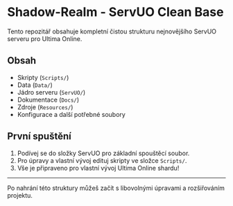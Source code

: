 # Shadow-Realm - ServUO Clean Base

Tento repozitář obsahuje kompletní čistou strukturu nejnovějšího ServUO serveru pro Ultima Online.

## Obsah
- Skripty (`Scripts/`)
- Data (`Data/`)
- Jádro serveru (`ServUO/`)
- Dokumentace (`Docs/`)
- Zdroje (`Resources/`)
- Konfigurace a další potřebné soubory

## První spuštění
1. Podívej se do složky ServUO pro základní spouštěcí soubor.
2. Pro úpravy a vlastní vývoj edituj skripty ve složce `Scripts/`.
3. Vše je připraveno pro vlastní vývoj Ultima Online shardu!

---

Po nahrání této struktury můžeš začít s libovolnými úpravami a rozšiřováním projektu.
